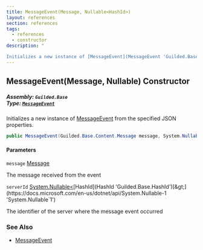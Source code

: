 ```yaml
---
title: MessageEvent(Message, Nullable<HashId>)
layout: references
section: references
tags:
  - references
  - constructor
description: "

Initializes a new instance of [MessageEvent](MessageEvent 'Guilded.Base.Events.MessageEvent') from the specified JSON properties."
---
```


## MessageEvent(Message, Nullable<HashId>) Constructor
##### **Assembly:** `Guilded.Base`<br/>**Type:** [`MessageEvent`](MessageEvent 'Guilded.Base.Events.MessageEvent')

Initializes a new instance of [MessageEvent](MessageEvent 'Guilded.Base.Events.MessageEvent') from the specified JSON properties.

```csharp
public MessageEvent(Guilded.Base.Content.Message message, System.Nullable<Guilded.Base.HashId> serverId=null);
```
#### Parameters

<a name='Guilded.Base.Events.MessageEvent.MessageEvent(Guilded.Base.Content.Message,System.Nullable_Guilded.Base.HashId_).message'></a>

`message` [Message](Message 'Guilded.Base.Content.Message')

The message received from the event

<a name='Guilded.Base.Events.MessageEvent.MessageEvent(Guilded.Base.Content.Message,System.Nullable_Guilded.Base.HashId_).serverId'></a>

`serverId` [System.Nullable&lt;](https://docs.microsoft.com/en-us/dotnet/api/System.Nullable-1 'System.Nullable`1')[HashId](HashId 'Guilded.Base.HashId')[&gt;](https://docs.microsoft.com/en-us/dotnet/api/System.Nullable-1 'System.Nullable`1')

The identifier of the server where the message event occurred

### See Also
- [MessageEvent](MessageEvent 'Guilded.Base.Events.MessageEvent')